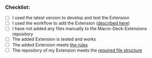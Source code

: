 ### Checklist:
<!--- Go over all the following points, and put an `x` in all the boxes that apply. -->
- [ ] I used the latest version to develop and test the Extension
- [ ] I used the workflow to add the Extension ([described here](https://github.com/Macro-Deck-App/Macro-Deck-Extensions#add-your-extension-to-the-extension-store))
- [ ] I have not added any files manually to the Macro-Deck-Extensions repository
- [ ] The added Extension is tested and works
- [ ] The added Extension meets [the rules](https://github.com/Macro-Deck-App/Macro-Deck-Extensions#rules)
- [ ] The repository of my Extension meets the [required file structure](https://github.com/Macro-Deck-App/Macro-Deck-Extensions#repository-root-file-structure)
